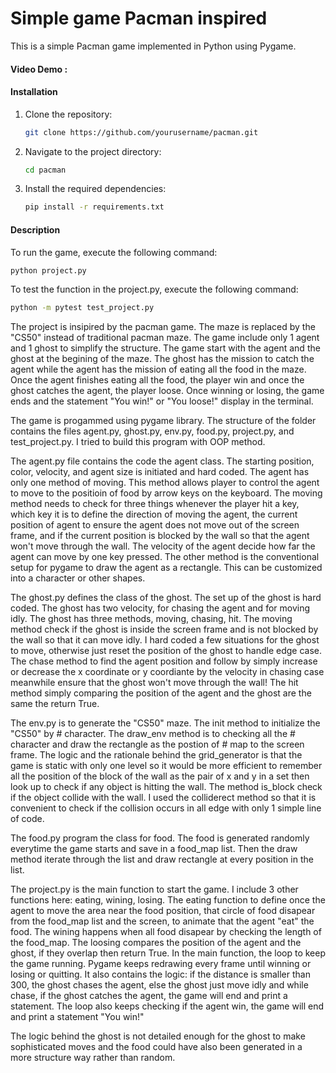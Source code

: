 # Simple game Pacman inspired

This is a simple Pacman game implemented in Python using Pygame.
#### Video Demo : <URL>
#### Installation

1. Clone the repository:
    ```sh
    git clone https://github.com/yourusername/pacman.git
    ```
2. Navigate to the project directory:
    ```sh
    cd pacman
    ```
3. Install the required dependencies:
    ```sh
    pip install -r requirements.txt
    ```

#### Description

To run the game, execute the following command:
```sh
python project.py
```
To test the function in the project.py, execute the following command:
```sh
python -m pytest test_project.py
```

The project is insipired by the pacman game. The maze is replaced by the "CS50" instead of traditional pacman maze.
The game include only 1 agent and 1 ghost to simplify the structure. 
The game start with the agent and the ghost at the begining of the maze. The ghost has the mission to catch the agent while the agent has the mission of eating all the food in the maze. 
Once the agent finishes eating all the food, the player win and once the ghost catches the agent, the player loose.
Once winning or losing, the game ends and the statement "You win!" or "You loose!" display in the terminal.

The game is progammed using pygame library. The structure of the folder contains the files agent.py, ghost.py, env.py, food.py, project.py, and test_project.py. I tried to build this program with OOP method.

The agent.py file contains the code the agent class. The starting position, color, velocity, and agent size is initiated and hard coded. The agent has only one method of moving. This method allows player to control the agent to move to the positioin of food by arrow keys on the keyboard. The moving method needs to check for three things whenever the player hit a key, which key it is to define the direction of moving the agent, the current position of agent to ensure the agent does not move out of the screen frame, and if the current position is blocked by the wall so that the agent won't move through the wall. 
The velocity of the agent decide how far the agent can move by one key pressed.
The other method is the conventional setup for pygame to draw the agent as a rectangle. This can be customized into a character or other shapes.

The ghost.py defines the class of the ghost. The set up of the ghost is hard coded. The ghost has two velocity, for chasing the agent and for moving idly. 
The ghost has three methods, moving, chasing, hit. The moving method check if the ghost is inside the screen frame and is not blocked by the wall so that it can move idly. I hard coded a few situations for the ghost to move, otherwise just reset the position of the ghost to handle edge case. The chase method to find the agent position and follow by simply increase or decrease the x coordinate or y coordiante by the velocity in chasing case meanwhile ensure that the ghost won't move through the wall!
The hit method simply comparing the position of the agent and the ghost are the same the return True. 

The env.py is to generate the "CS50" maze. The init method to initialize the "CS50" by # character. The draw_env method is to checking all the # character and draw the rectangle as the postion of # map to the screen frame. The logic and the rationale behind the grid_generator is that the game is static with only one level so it would be more efficient to remember all the position of the block of the wall as the pair of x and y in a set then look up to check if any object is hitting the wall. The method is_block check if the object collide with the wall. I used the colliderect method so that it is convenient to check if the collision occurs in all edge with only 1 simple line of code. 

The food.py program the class for food. The food is generated randomly everytime the game starts and save in a food_map list. Then the draw method iterate through the list and draw rectangle at every position in the list. 

The project.py is the main function to start the game. I include 3 other functions here: eating, wining, losing. The eating function to define once the agent to move the area near the food position, that circle of food disapear from the food_map list and the screen, to animate that the agent "eat" the food. 
The wining happens when all food disapear by checking the length of the food_map. The loosing compares the position of the agent and the ghost, if they overlap then return True. 
In the main function, the loop to keep the game running. Pygame keeps redrawing every frame until winning or losing or quitting. It also contains the logic: if the distance is smaller than 300, the ghost chases the agent, else the ghost just move idly and while chase, if the ghost catches the agent, the game will end and print a statement. The loop also keeps checking if the agent win, the game will end and print a statement "You win!"

The logic behind the ghost is not detailed enough for the ghost to make sophisticated moves and the food could have also been generated in a more structure way rather than random. 

